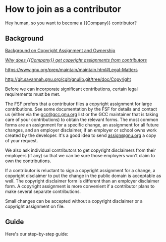 # How to join as a contributor

Hey human, so you want to become a {{Company}} contributor?

## Background

[Background on Copyright Assignment and Ownership](http://www.producingoss.com/en/copyright-assignment.html)

[_Why does {{Company}} get copyright assignments from contributors_](https://www.gnu.org/licenses/why-assign.html)

https://www.gnu.org/prep/maintain/maintain.html#Legal-Matters

http://git.savannah.gnu.org/cgit/gnulib.git/tree/doc/Copyright

Before we can incorporate significant contributions, certain legal requirements must be met.

The FSF prefers that a contributor files a copyright assignment for large contributions. See some documentation by the FSF for details and contact us (either via the gcc@gcc.gnu.org list or the GCC maintainer that is taking care of your contributions) to obtain the relevant forms. The most common forms are an assignment for a specific change, an assignment for all future changes, and an employer disclaimer, if an employer or school owns work created by the developer. It's a good idea to send assign@gnu.org a copy of your request.


We also ask individual contributors to get copyright disclaimers from their employers (if any) so that we can be sure those employers won't claim to own the contributions.

If a contributor is reluctant to sign a copyright assignment for a change, a copyright disclaimer to put the change in the public domain is acceptable as well. The copyright disclaimer form is different than an employer disclaimer form. A copyright assignment is more convenient if a contributor plans to make several separate contributions.

Small changes can be accepted without a copyright disclaimer or a copyright assignment on file.

## Guide

Here's our step-by-step guide:
